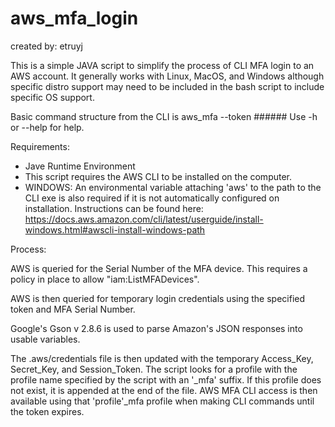 # aws_mfa_login
created by: etruyj

This is a simple JAVA script to simplify the process of CLI MFA login to an AWS account. It generally works with Linux, MacOS, and Windows although specific distro support may need to be included in the bash script to include specific OS support.
 
Basic command structure from the CLI is aws_mfa --token ######
Use -h or --help for help.

Requirements:
- Jave Runtime Environment
- This script requires the AWS CLI to be installed on the computer. 
- WINDOWS: An environmental variable attaching 'aws' to the path to the CLI exe is also required if it is not automatically configured on installation. Instructions can be found here: https://docs.aws.amazon.com/cli/latest/userguide/install-windows.html#awscli-install-windows-path

Process:

AWS is queried for the Serial Number of the MFA device. This requires a policy in place to allow "iam:ListMFADevices". 

AWS is then queried for temporary login credentials using the specified token and MFA Serial Number.

Google's Gson v 2.8.6 is used to parse Amazon's JSON responses into usable variables.

The .aws/credentials file is then updated with the temporary Access_Key, Secret_Key, and Session_Token. The script looks for a profile with the profile name specified by the script with an '_mfa' suffix. If this profile does not exist, it is appended at the end of the file. AWS MFA CLI access is then available using that 'profile'_mfa profile when making CLI commands until the token expires.
